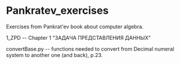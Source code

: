 # Pankratev_exercises
Exercises from Pankrat'ev book about computer algebra.

1_ZPD -- Chapter 1 "ЗАДАЧА ПРЕДСТАВЛЕНИЯ ДАННЫХ"

convertBase.py -- functions needed to convert from Decimal numeral
system to another one (and back), p.23.